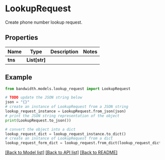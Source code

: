# LookupRequest

Create phone number lookup request.

## Properties

Name | Type | Description | Notes
------------ | ------------- | ------------- | -------------
**tns** | **List[str]** |  | 

## Example

```python
from bandwidth.models.lookup_request import LookupRequest

# TODO update the JSON string below
json = "{}"
# create an instance of LookupRequest from a JSON string
lookup_request_instance = LookupRequest.from_json(json)
# print the JSON string representation of the object
print(LookupRequest.to_json())

# convert the object into a dict
lookup_request_dict = lookup_request_instance.to_dict()
# create an instance of LookupRequest from a dict
lookup_request_form_dict = lookup_request.from_dict(lookup_request_dict)
```
[[Back to Model list]](../README.md#documentation-for-models) [[Back to API list]](../README.md#documentation-for-api-endpoints) [[Back to README]](../README.md)


